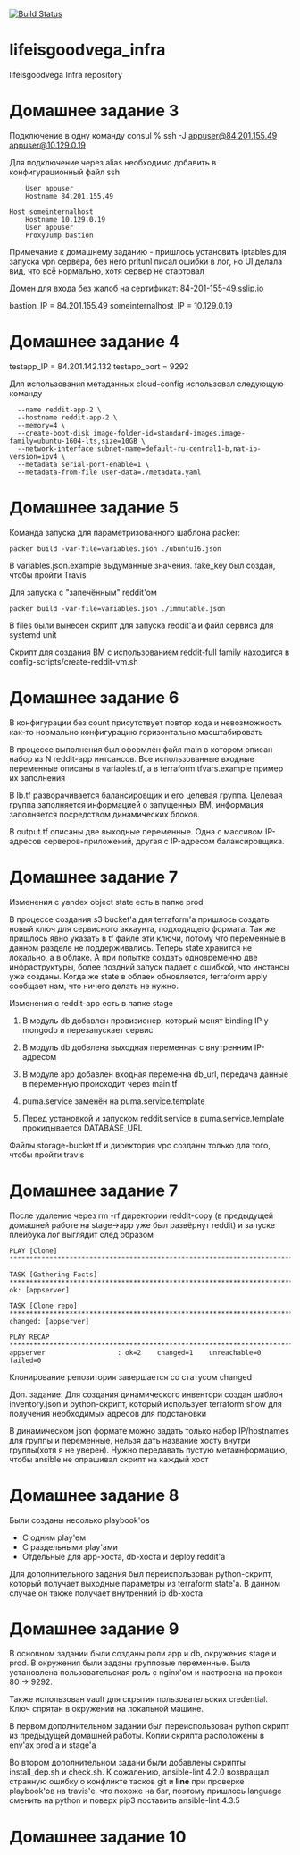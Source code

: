[![Build Status](https://travis-ci.com/Otus-DevOps-2020-08/lifeisgoodvega_infra.svg?branch=master)](https://travis-ci.com/Otus-DevOps-2020-08/lifeisgoodvega_infra)

# lifeisgoodvega_infra
lifeisgoodvega Infra repository


# Домашнее задание 3
Подключение в одну команду
consul % ssh -J appuser@84.201.155.49 appuser@10.129.0.19

Для подключение через alias необходимо добавить в конфигурационный файл ssh
```Host bastion
	User appuser
	Hostname 84.201.155.49

Host someinternalhost
	Hostname 10.129.0.19
	User appuser
	ProxyJump bastion
```

Примечание к домашнему заданию - пришлось установить iptables для запуска vpn сервера, без него pritunl
писал ошибки в лог, но UI делала вид, что всё нормально, хотя сервер не стартовал

Домен для входа без жалоб на сертификат: 84-201-155-49.sslip.io

bastion_IP = 84.201.155.49
someinternalhost_IP = 10.129.0.19

# Домашнее задание 4
testapp_IP = 84.201.142.132
testapp_port = 9292

Для использования метаданных cloud-config использовал следующую команду

```yc compute instance create \
  --name reddit-app-2 \
  --hostname reddit-app-2 \
  --memory=4 \
  --create-boot-disk image-folder-id=standard-images,image-family=ubuntu-1604-lts,size=10GB \
  --network-interface subnet-name=default-ru-central1-b,nat-ip-version=ipv4 \
  --metadata serial-port-enable=1 \
  --metadata-from-file user-data=./metadata.yaml
  ```

# Домашнее задание 5

Команда запуска для параметризованного шаблона packer:

```packer build -var-file=variables.json ./ubuntu16.json```

В variables.json.example выдуманные значения.
fake_key был создан, чтобы пройти Travis

Для запуска с "запечённым" reddit'ом

```packer build -var-file=variables.json ./immutable.json```

В files были вынесен скрипт для запуска reddit'а и файл сервиса для systemd unit

Скрипт для создания ВМ с использованием reddit-full family находится в config-scripts/create-reddit-vm.sh

# Домашнее задание 6

В конфигурации без count присутствует повтор кода и невозможность как-то нормально конфигурацию горизонтально масштабировать

В процессе выполнения был оформлен файл main в котором описан набор из N reddit-app интсансов. Все использованные входные переменные
описаны в variables.tf, а в terraform.tfvars.example пример их заполнения

В lb.tf разворачивается балансировщик и его целевая группа. Целевая группа заполняется информацией о запущенных ВМ, информация заполняется
посредством динамических блоков.

В output.tf описаны две выходные переменные. Одна с массивом IP-адресов серверов-приложений, другая с IP-адресом балансировщика.

# Домашнее задание 7

Изменения с yandex object state есть в папке prod

В процессе создания s3 bucket'а для terraform'а пришлось создать новый ключ для сервисного аккаунта, подходящего формата. Так же пришлось
явно указать в tf файле эти ключи, потому что переменные в данном разделе не поддерживались. Теперь state хранится не локально,
а в облаке. А при попытке создать одновременно две инфраструктуры, более поздний запуск падает с ошибкой, что инстансы уже созданы. Когда же state в облаек обновляется, terraform apply сообщает нам, что ничего делать не нужно.

Изменения с reddit-app есть в папке stage

1) В модуль db добавлен провизионер, который менят binding IP у mongodb и перезапускает сервис

2) В модуль db добвлена выходная переменная с внутренним IP-адресом

3) В модуле app добавлен входная переменна db_url, передача данные в переменную происходит через main.tf

4) puma.service заменён на puma.service.template

5) Перед установкой и запуском reddit.service в puma.service.template прокидывается DATABASE_URL

Файлы storage-bucket.tf и директория vpc созданы только для того, чтобы пройти travis

# Домашнее задание 7

После удаление через rm -rf директории reddit-copy (в предыдущей домашней работе на stage->app уже был развёрнут reddit) и
запуске плейбука лог выглядит след образом

```
PLAY [Clone] ********************************************************************************************************************************************************

TASK [Gathering Facts] **********************************************************************************************************************************************
ok: [appserver]

TASK [Clone repo] ***************************************************************************************************************************************************
changed: [appserver]

PLAY RECAP **********************************************************************************************************************************************************
appserver                  : ok=2    changed=1    unreachable=0    failed=0
```

Клонирование репозитория завершается со статусом changed

Доп. задание:
Для создания динамического инвентори создан шаблон inventory.json и python-скрипт, который использует terraform show для получения
необходимых адресов для подстановки

В динамическом json формате можно задать только набор IP/hostnames для группы и переменные, нельзя дать название хосту внутри группы(хотя я не уверен). Нужно передавать пустую метаинформацию, чтобы ansible не опрашивал скрипт на каждый хост

# Домашнее задание 8

Были созданы несолько playbook'ов
- С одним play'ем
- C раздельными play'ами
- Отдельные для app-хоста, db-хоста и deploy reddit'а

Для дополнительного задания был переиспользован python-скрипт, который получает выходные параметры из terraform state'а. В данном случае
он также получает внутренний ip db-хоста

# Домашнее задание 9

В основном задании были созданы роли app и db, окружения stage и prod.
В окружения были заданы групповые переменные. Была установлена пользовательская роль с nginx'ом и настроена на прокси 80 -> 9292.

Также использован vault для скрытия пользовательских credential. Ключ спрятан в окружении на локальной машине.

В первом дополнительном задании был переиспользован python скрипт из предыдущей домашней работы. Копии скрипта расположены в env'ах prod'а и stage'а

Во втором дополнительном задани были добавлены скрипты install_dep.sh и check.sh. К сожалению, ansible-lint 4.2.0 возвращал странную ошибку о конфликте тасков git и __line__ при проверке playbook'ов на travis'е, что похоже на баг, поэтому пришлось language сменить на python и поверх pip3 поставить ansible-lint 4.3.5

# Домашнее задание 10
